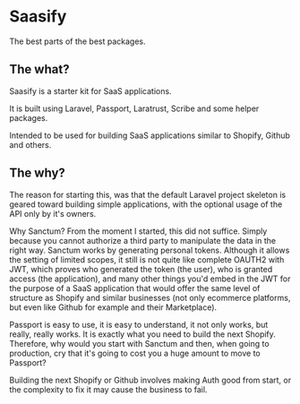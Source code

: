# Saasify

The best parts of the best packages.

## The what?

Saasify is a starter kit for SaaS applications.

It is built using Laravel, Passport, Laratrust, Scribe and some helper packages.

Intended to be used for building SaaS applications similar to Shopify, Github and others.

## The why?

The reason for starting this, was that the default Laravel project skeleton is geared toward building simple
applications, with the optional usage of the API only by it's owners.

Why Sanctum? From the moment I started, this did not suffice. Simply because you cannot authorize a third party to
manipulate the data in the right way. Sanctum works by generating personal tokens. Although it allows the setting of
limited scopes, it still is not quite like complete OAUTH2 with JWT, which proves who generated the token (the user),
who is granted access (the application), and many other things you'd embed in the JWT for the purpose of a SaaS
application that would offer the same level of structure as Shopify and similar businesses (not only ecommerce
platforms, but even like Github for example and their Marketplace).

Passport is easy to use, it is easy to understand, it not only works, but really, really works. It is exactly what you
need to build the next Shopify. Therefore, why would you start with Sanctum and then, when going to production, cry that
it's going to cost you a huge amount to move to Passport?

Building the next Shopify or Github involves making Auth good from start, or the complexity to fix it may cause the
business to fail.
